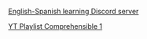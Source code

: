 

[English-Spanish learning Discord server](https://discord.com/invite/spanish-english)


[YT Playlist Comprehensible 1](https://www.youtube.com/watch?v=HUH85APB9PM&list=PLlpPf-YgbU7GbOHc3siOGQ5KmVSngZucl)


